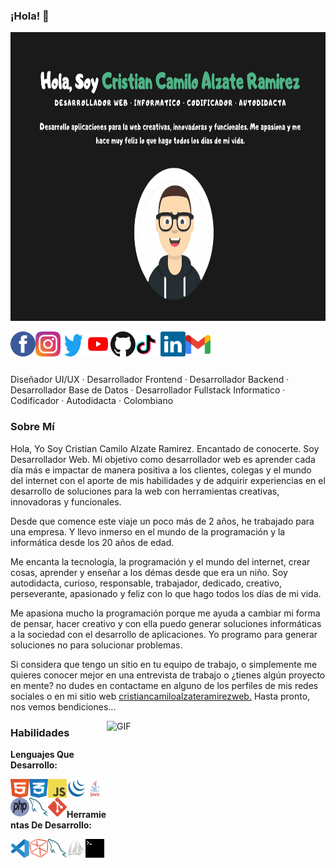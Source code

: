 ### ¡Hola! 👋

<p align="center">
<img width="820" height="462" src="./assets/images/showcase.png">
</p>
<a title="Facebook" href="https://www.facebook.com/cristiancamiloalzateramirezweb/"><img align="left" width="40" height="40" src="./assets/images/facebook.svg"></a>
<a title="Instagram" href="https://www.instagram.com/cristiancamiloalzateramirezweb/"><img align="left" width="40" height="40" src="./assets/images/instagram.svg"></a>
<a title="Twitter" href="https://twitter.com/ccarweb/"><img width="40" height="40" align="left" src="./assets/images/twitter.svg"></a>
<a title="YouTube" href="https://www.youtube.com/channel/UCwVKvGpc23akQhYlgUt2K7g/"><img width="40" height="40" align="left" src="./assets/images/youtube.svg"></a>
<a title="GitHub" href="https://github.com/cristiancamiloalzateramirezweb/"><img width="40" height="40" align="left" src="./assets/images/github.svg"></a>
<a title="TikTok" href="https://www.tiktok.com/@ccarweb/"><img width="40" height="40" align="left" src="./assets/images/tiktok.svg"></a>
<a title="Linkedin" href="https://www.linkedin.com/in/cristiancamiloalzateramirezweb/"><img width="40" height="40" align="left" src="./assets/images/linkedin.svg"></a>
<a title="Gmail" href="mailto:cristiancamiloalzateramirezweb@gmail.com"><img width="40" height="40" align="left" src="./assets/images/gmail.svg"></a>

<br><br><br><br>
Diseñador UI/UX · Desarrollador Frontend · Desarrollador Backend · Desarrollador Base de Datos · Desarrollador Fullstack Informatico · Codificador · Autodidacta · Colombiano

### Sobre Mí

Hola, Yo Soy Cristian Camilo Alzate Ramirez. Encantado de conocerte. Soy Desarrollador Web. Mi objetivo como desarrollador web es aprender cada día más e impactar de manera positiva a los clientes, colegas y el mundo del internet con el aporte de mis habilidades y de adquirir experiencias en el desarrollo de soluciones para la web con herramientas creativas, innovadoras y funcionales. 

Desde que comence este viaje un poco más de 2 años, he trabajado para una empresa. Y llevo inmerso en el mundo de la programación y la informática desde los 20 años de edad.

Me encanta la tecnología, la programación y el mundo del internet, crear cosas, aprender y enseñar a los démas desde que era un niño. Soy autodidacta, curioso, responsable, trabajador, dedicado, creativo, perseverante, apasionado y feliz con lo que hago todos los días de mi vida. 

Me apasiona mucho la programación porque me ayuda a cambiar mi forma de pensar, hacer creativo y con ella puedo generar soluciones informáticas a la sociedad con el desarrollo de aplicaciones. Yo programo para generar soluciones no para solucionar problemas.

Si considera que tengo un sitio en tu equipo de trabajo, o simplemente me quieres conocer mejor en una entrevista de trabajo o ¿tienes algún proyecto en mente? no dudes en contactame en alguno de los perfiles de mis redes sociales o en mi sitio web <a href="https://cristiancamiloalzateramirezweb.github.io/portafolio-web/">cristiancamiloalzateramirezweb.</a> Hasta pronto, nos vemos bendiciones...
                       
<img align="right" alt="GIF" src="https://github.com/abhisheknaiidu/abhisheknaiidu/blob/master/code.gif?raw=true" width="350" height="200" />

### Habilidades

**Lenguajes Que Desarrollo:**

<img align="left" title="HTML" width="30" height="30" src="./assets/images/html.svg">
<img align="left" title="CSS" width="30" height="30" src="./assets/images/css.svg">
<img align="left" title="JavaScript" width="30" height="30" src="./assets/images/javascript.svg">
<img align="left" title="JQuery" width="30" height="30" src="./assets/images/jquery.svg">
<img align="left" title="Java" width="30" height="30" src="./assets/images/java.svg">
<img align="left" title="PHP" width="30" height="30" src="./assets/images/php.svg">
<img align="left" title="MySQL" width="30" height="30" src="./assets/images/mysql.svg">
<img align="left" title="Git" width="30" height="30" src="./assets/images/git.svg">

<br><br>

**Herramientas De Desarrollo:**

<img align="left" title="Visual Studio Code" width="30" height="30" src="./assets/images/visualstudiocode.svg">
<img align="left" title="NetBeans" width="30" height="30" src="./assets/images/netbeans.svg">
<img align="left" title="MySQL Workbench" width="30" height="30" src="./assets/images/mysql.svg">
<img align="left" title="phpMyAdmin" width="30" height="30" src="./assets/images/phpmyadmin.svg">
<img align="left" title="Terminal" width="30" height="30" src="./assets/images/terminal.svg">
